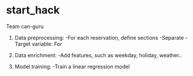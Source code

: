 # start_hack
Team can-guru

1. Data preprocessing:
-For each reservation, define sections
-Separate
-Target variable: For 

2. Data enrichment:
-Add features, such as weekday, holiday, weather..

3. Model training:
-Train a linear regression model
